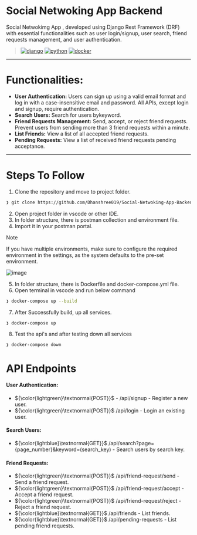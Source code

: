 # Social Netwoking App Backend
Social Netwokimg App , developed using Django Rest Framework (DRF) with essential functionalities such as user login/signup, user search, friend requests management, and user authentication.
>[![django](https://img.shields.io/badge/Django-092E20.svg?style=flat&logo=django&logoColor=white)](https://www.djangoproject.com/)
[![python](https://img.shields.io/badge/Python-3776AB.svg?style=flat&logo=Python&logoColor=white)](https://www.python.org/)
[![docker](https://img.shields.io/badge/Docker-2496ED.svg?style=flat&logo=Docker&logoColor=white)](https://hub.docker.com/r/zeroxeli/readme-ai)

---
# Functionalities:

- **User Authentication:** Users can sign up using a valid email format and log in with a case-insensitive email and password. All APIs, except login and signup, require authentication.
- **Search Users:** Search for users bykeyword.
- **Friend Requests Management:** Send, accept, or reject friend requests. Prevent users from sending more than 3 friend requests within a minute.
- **List Friends:** View a list of all accepted friend requests.
- **Pending Requests:** View a list of received friend requests pending acceptance.

---
# Steps To Follow
1. Clone the repository and move to project folder.
```sh
❯ git clone https://github.com/Dhanshree019/Social-Netwoking-App-Backend.git
```
2. Open project folder in vscode or other IDE.
3. In folder structure, there is postman collection and environment file.
4. Import it in your postman portal.
> [!Note]
> If you have multiple environments, make sure to configure the required environment in the settings, as the system defaults to the pre-set environment.

![image](https://github.com/user-attachments/assets/cfd0fd9e-953f-4300-a77c-0fa1f0074f02)

5. In folder structure, there is Dockerfile and docker-compose.yml file.
6. Open terminal in vscode and run below command
```sh
❯ docker-compose up --build
```
7. After Successfully build, up all services.
```sh
❯ docker-compose up 
```
8. Test the api's and after testing down all services
```sh
❯ docker-compose down
```

# API Endpoints
#### User Authentication:
- ${\color{lightgreen}\textnormal{POST}}$ - /api/signup - Register a new user.
- ${\color{lightgreen}\textnormal{POST}}$ /api/login - Login an existing user.

#### Search Users:
- ${\color{lightblue}\textnormal{GET}}$ /api/search?page={page_number}&keyword=(search_key) - Search users by search key.

#### Friend Requests:
- ${\color{lightgreen}\textnormal{POST}}$ /api/friend-request/send - Send a friend request.
- ${\color{lightgreen}\textnormal{POST}}$ /api/friend-request/accept - Accept a friend request.
- ${\color{lightgreen}\textnormal{POST}}$ /api/friend-request/reject - Reject a friend request.
- ${\color{lightblue}\textnormal{GET}}$  /api/friends - List friends.
- ${\color{lightblue}\textnormal{GET}}$  /api/pending-requests - List pending friend requests.
